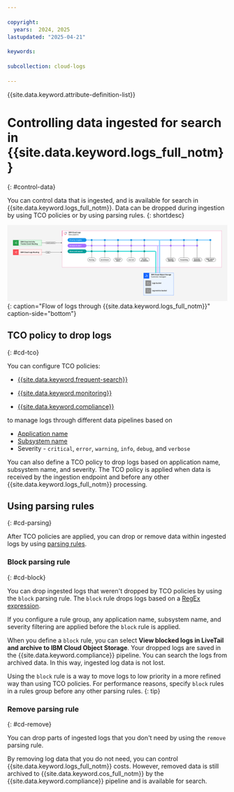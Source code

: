 ```yaml
---

copyright:
  years:  2024, 2025
lastupdated: "2025-04-21"

keywords:

subcollection: cloud-logs

---
```


{{site.data.keyword.attribute-definition-list}}

# Controlling data ingested for search in {{site.data.keyword.logs_full_notm}}
{: #control-data}

You can control data that is ingested, and is available for search in {{site.data.keyword.logs_full_notm}}. Data can be dropped during ingestion by using TCO policies or by using parsing rules.
{: shortdesc}

![Flow of logs through {{site.data.keyword.logs_full_notm}}](images/Cloud-Logs-data-pipeline-02.svg "Flow of logs through {{site.data.keyword.logs_full_notm}}"){: caption="Flow of logs through {{site.data.keyword.logs_full_notm}}" caption-side="bottom"}

## TCO policy to drop logs
{: #cd-tco}

You can configure TCO policies:

- [{{site.data.keyword.frequent-search}}](/docs/cloud-logs?topic=cloud-logs-tco-data-pipelines#tco-optimizer-high)

- [{{site.data.keyword.monitoring}}](/docs/cloud-logs?topic=cloud-logs-tco-data-pipelines#tco-optimizer-medium)

- [{{site.data.keyword.compliance}}](/docs/cloud-logs?topic=cloud-logs-tco-data-pipelines#tco-optimizer-low)

to manage logs through different data pipelines based on

- [Application name](/docs/cloud-logs?topic=cloud-logs-metadata#md-app-name)
- [Subsystem name](/docs/cloud-logs?topic=cloud-logs-metadata#md-sys-name)
- Severity - `critical`, `error`, `warning`, `info`, `debug`, and `verbose`

You can also define a TCO policy to drop logs based on application name, subsystem name, and severity. The TCO policy is applied when data is received by the ingestion endpoint and before any other {{site.data.keyword.logs_full_notm}} processing.

## Using parsing rules
{: #cd-parsing}

After TCO policies are applied, you can drop or remove data within ingested logs by using [parsing rules](/docs/cloud-logs?topic=cloud-logs-log_parsing_rules).

### Block parsing rule
{: #cd-block}

You can drop ingested logs that weren't dropped by TCO policies by using the `block` parsing rule. The `block` rule drops logs based on a [RegEx expression](/docs/cloud-logs?topic=cloud-logs-parse-rules-regex).

If you configure a rule group, any application name, subsystem name, and severity filtering are applied before the `block` rule is applied.

When you define a `block` rule, you can select **View blocked logs in LiveTail and archive to IBM Cloud Object Storage**. Your dropped logs are saved in the {{site.data.keyword.compliance}} pipeline. You can search the logs from archived data. In this way, ingested log data is not lost.


Using the `block` rule is a way to move logs to low priority in a more refined way than using TCO policies. For performance reasons, specify `block` rules in a rules group before any other parsing rules.
{: tip}

### Remove parsing rule
{: #cd-remove}

You can drop parts of ingested logs that you don't need by using the `remove` parsing rule.

By removing log data that you do not need, you can control {{site.data.keyword.logs_full_notm}} costs. However, removed data is still archived to {{site.data.keyword.cos_full_notm}} by the {{site.data.keyword.compliance}} pipeline and is available for search.
